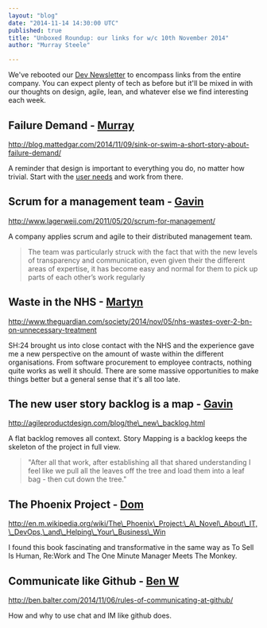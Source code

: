 ```yaml
---
layout: "blog"
date: "2014-11-14 14:30:00 UTC"
published: true
title: "Unboxed Roundup: our links for w/c 10th November 2014"
author: "Murray Steele"

---
```


We've rebooted our [Dev Newsletter](/blog?tags=Dev+Newsletter) to encompass links from the entire company. You can expect plenty of tech as before but it'll be mixed in with our thoughts on design, agile, lean, and whatever else we find interesting each week.

## Failure Demand - [Murray](http://www.unboxedconsulting.com/people/murray-steele)

http://blog.mattedgar.com/2014/11/09/sink-or-swim-a-short-story-about-failure-demand/

A reminder that design is important to everything you do, no matter how trivial. Start with the [user needs](https://www.gov.uk/service-manual/user-centred-design/user-needs.html) and work from there.

## Scrum for a management team - [Gavin](http://www.unboxedconsulting.com/people/gavin-van-lelyveld)

http://www.lagerweij.com/2011/05/20/scrum-for-management/

A company applies scrum and agile to their distributed management team.

> The team was particularly struck with the fact that with the new levels of transparency and communication, even given their the different areas of expertise, it has become easy and normal for them to pick up parts of each other’s work regularly

## Waste in the NHS - [Martyn](http://www.unboxedconsulting.com/people/martyn-evans)

http://www.theguardian.com/society/2014/nov/05/nhs-wastes-over-2-bn-on-unnecessary-treatment

SH:24 brought us into close contact with the NHS and the experience gave me a new perspective on the amount of waste within the different organisations. From software procurement to employee contracts, nothing quite works as well it should. There are some massive opportunities to make things better but a general sense that it's all too late.

## The new user story backlog is a map - [Gavin](http://www.unboxedconsulting.com/people/gavin-van-lelyveld)

http://agileproductdesign.com/blog/the\_new\_backlog.html

A flat backlog removes all context. Story Mapping is a backlog keeps the skeleton of the project in full view.

> "After all that work, after establishing all that shared understanding I feel like we pull all the leaves off the tree and load them into a leaf bag - then cut down the tree."

## The Phoenix Project - [Dom](http://www.unboxedconsulting.com/people/dominic-mason)

http://en.m.wikipedia.org/wiki/The\_Phoenix\_Project:\_A\_Novel\_About\_IT,\_DevOps,\_and\_Helping\_Your\_Business\_Win

I found this book fascinating and transformative in the same way as To Sell Is Human, Re:Work and The One Minute Manager Meets The Monkey.

## Communicate like Github - [Ben W](http://www.unboxedconsulting.com/people/ben-wong)

http://ben.balter.com/2014/11/06/rules-of-communicating-at-github/

How and why to use chat and IM like github does.


